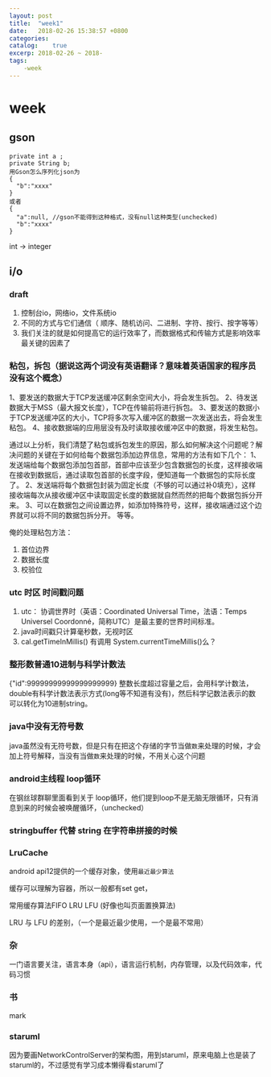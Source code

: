 ```yaml
---
layout: post
title:  "week1"
date:   2018-02-26 15:38:57 +0800
categories:  
catalog:    true
excerp: 2018-02-26 ~ 2018-
tags:
    -week
---
```

# week

## gson

~~~ text
private int a ;
private String b;
用Gson怎么序列化json为
{
  "b":"xxxx"
}
或者
{
  "a":null, //gson不能得到这种格式，没有null这种类型(unchecked)
  "b":"xxxx"
}
~~~

int -> integer

## i/o

### draft

1. 控制台io，网络io，文件系统io
2. 不同的方式与它们通信（ 顺序、随机访问、二进制、字符、按行、按字等等）
3. 我们关注的就是如何提高它的运行效率了，而数据格式和传输方式是影响效率最关键的因素了

[](https://www.ibm.com/developerworks/cn/java/j-lo-javaio/)

### 粘包，拆包（据说这两个词没有英语翻译？意味着英语国家的程序员没有这个概念）

1、要发送的数据大于TCP发送缓冲区剩余空间大小，将会发生拆包。
2、待发送数据大于MSS（最大报文长度），TCP在传输前将进行拆包。
3、要发送的数据小于TCP发送缓冲区的大小，TCP将多次写入缓冲区的数据一次发送出去，将会发生粘包。
4、接收数据端的应用层没有及时读取接收缓冲区中的数据，将发生粘包。

通过以上分析，我们清楚了粘包或拆包发生的原因，那么如何解决这个问题呢？解决问题的关键在于如何给每个数据包添加边界信息，常用的方法有如下几个：
1、发送端给每个数据包添加包首部，首部中应该至少包含数据包的长度，这样接收端在接收到数据后，通过读取包首部的长度字段，便知道每一个数据包的实际长度了。
2、发送端将每个数据包封装为固定长度（不够的可以通过补0填充），这样接收端每次从接收缓冲区中读取固定长度的数据就自然而然的把每个数据包拆分开来。
3、可以在数据包之间设置边界，如添加特殊符号，这样，接收端通过这个边界就可以将不同的数据包拆分开。
等等。

俺的处理粘包方法：

1. 首位边界
1. 数据长度
1. 校验位

[](https://blog.insanecoder.top/tcp-packet-splice-and-split-issue/)
[](https://my.oschina.net/andylucc/blog/625315)

### utc 时区 时间戳问题

1. utc： 协调世界时（英语：Coordinated Universal Time，法语：Temps Universel Coordonné，简称UTC）是最主要的世界时间标准。
1. java时间戳只计算毫秒数，无视时区
1. cal.getTimeInMillis() 有调用 System.currentTimeMillis()么？

### 整形数普通10进制与科学计数法

{"id":99999999999999999999}
整数长度超过容量之后，会用科学计数法，double有科学计数法表示方式(long等不知道有没有)，然后科学记数法表示的数可以转化为10进制string。

### java中没有无符号数

java虽然没有无符号数，但是只有在把这个存储的字节当做`数`来处理的时候，才会加上符号解释，当没有当做`数`来处理的时候，不用关心这个问题

### android主线程 loop循环

在钢丝球群聊里面看到关于 loop循环，他们提到loop不是无脑无限循环，只有消息到来的时候会被唤醒循环，（unchecked）

### stringbuffer 代替 string 在字符串拼接的时候

### LruCache

android api12提供的一个缓存对象，使用`最近最少算法`

缓存可以理解为容器，所以一般都有set get，

常用缓存算法FIFO LRU LFU (好像也叫页面置换算法)

LRU 与 LFU 的差别，（一个是最近最少使用，一个是最不常用）

### 杂

一门语言要关注，语言本身（api），语言运行机制，内存管理，以及代码效率，代码习惯

### 书

[](https://droidyue.com/blog/2014/11/30/java-programmer-must-read-these-9-books/)mark

### staruml

因为要画NetworkControlServer的架构图，用到staruml，原来电脑上也是装了staruml的，不过感觉有学习成本懒得看staruml了